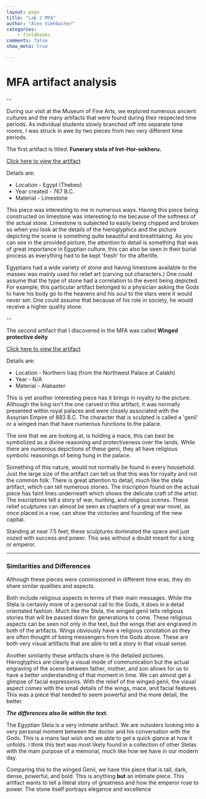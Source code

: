 ```yaml
---
layout: page  
title: "Lab 2 MFA"  
author: "Alex Viehbacher"
categories:  
    - fieldbooks
comments: false  
show_meta: true

---
```


# MFA artifact analysis 
--

During our visit at the Museum of Fine Arts, we explored numerous ancient cultures and the many artifacts that were found during their respected time periods. As individual students slowly branched off into separate time rooms, I was struck in awe by two pieces from two very different time periods. 


The first artifact is titled: __Funerary stela of Iret-Hor-sekheru.__

[Click here to view the artifact](http://mfas3.s3.amazonaws.com/objects/SC109823.jpg)

Details are:

* Location - Egypt (Thebes)
* Year created - 767 B.C.
* Material - Limestone


This piece was interesting to me in numerous ways. Having this piece being constructed on limestone was interesting to me because of the softness of the actual stone. Limestone is subjected to easily being chipped and broken so when you look at the details of the hieroglyphics and the picture depicting the scene is something quite beautiful and breathtaking. As you can see in the provided picture, the attention to detail is something that was of great importance in Egyptian culture, this can also be seen in their burial process as everything had to be kept 'fresh' for the afterlife. 

Egyptians had a wide variety of stone and having limestone available to the masses was mainly used for relief art (carving out characters.) One could assume that the type of stone had a correlation to the event being depicted. For example, this particular artifact belonged to a physician asking the Gods to have his body go to the heavens and his soul to the stars were it would never set. One could assume that because of his role in society, he would receive a higher quality stone.

--

The second artifact that I discovered in the MFA was called **Winged protective deity** 

[Click here to view the artifact](http://mfas3.s3.amazonaws.com/objects/SC202082.jpg)

Details are:

* Location - Northern Iraq (from the Northwest Palace at Calakh)
* Year - N/A
* Material - Alabaster

This is yet another interesting piece has it brings in royalty to the picture. Although the king isn't the one carved in this artifact, it was normally presented within royal palaces and were closely associated with the Assyrian Empire of 883 B.C. 
The character that is sculpted is called a 'genii' or a winged man that have numerous functions to the palace. 

The one that we are looking at, is holding a mace, this can best be symbolized as a divine reasoning and protectiveness over the lands. While there are numerous depictions of these genii, they all have religious symbolic reasonings of being hung in the palace. 

Something of this nature, would not normally be found in every household. Just the large size of the artifact can tell us that this was for royalty and not the common folk. There is great attention to detail, much like the stela artifact, which can tell numerous stories. The inscription found on the actual piece has faint lines underneath which shows the delicate craft of the artist. The inscriptions tell a story of war, hunting, and religious scenes. These relief sculptures can almost be seen as chapters of a great war novel, as once placed in a row, can show the victories and founding of the new capital.

Standing at near 7.5 feet, these sculptures dominated the space and just oozed with success and power.  This was without a doubt meant for a king or emperor.

---

### Similarities and Differences

Although these pieces were commissioned in different time eras, they do share similar qualities and aspects. 

Both include religious aspects in terms of their main messages. While the Stela is certainly more of a personal call to the Gods, it does in a detail orientated fashion. Much like the Stela, the winged genii tells religious stories that will be passed down for generations to come. These religious aspects can be seen not only in the text, but the wings that are engraved in both of the artifacts. Wings obviously have a religious conotation as they are often thought of being messengers from the Gods above. These are both very visual artifacts that are able to tell a story in that visual sense.

Another similarity these artifacts share is the detailed pictures. Hieroglyphics are clearly a visual mode of communication but the actual engraving of the scene between father, mother, and son allows for us to have a better understanding of that moment in time. We can almost get a glimpse of facial expressions. With the relief of the winged genii, the visual aspect comes with the small details of the wings, mace, and facial features. This was a piece that needed to seem powerful and the more detail, the better. 

__*The differences also lie within the text.*__ 

The Egyptian Stela is a very intimate artifact. We are outsiders looking into a very personal moment between the doctor and his conversation with the Gods. This is a mans last wish and we able to get a quick glance at how it unfolds. I think this text was most likely found in a collection of other Stelas with the main purpose of a memorial, much like how we have in our modern day.

Comparing this to the winged Genii, we have this piece that is tall, dark, dense, powerful, and bold. This is anything __but__ an intimate piece. This artifact wants to tell a literal story of greatness and how the emperor rose to power. The stone itself portrays elegance and excellence 